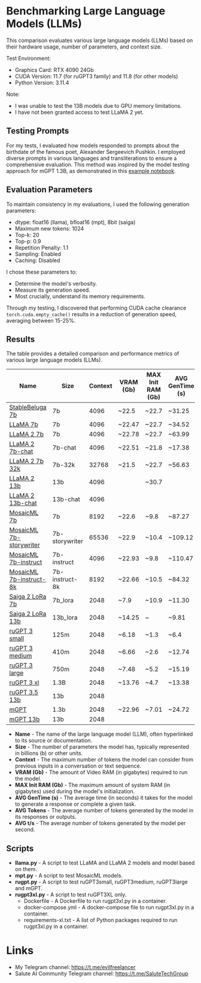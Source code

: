 # Benchmarking Large Language Models (LLMs)

This comparison evaluates various large language models (LLMs) based on their hardware usage,
number of parameters, and context size.

Test Environment:

* Graphics Card: RTX 4090 24Gb
* CUDA Version: 11.7 (for ruGPT3 family) and 11.8 (for other models)
* Python Version: 3.11.4

Note:

* I was unable to test the 13B models due to GPU memory limitations.
* I have not been granted access to test LLaMA 2 yet.

## Testing Prompts

For my tests, I evaluated how models responded to prompts about the birthdate of the famous poet, Alexander Sergeevich
Pushkin. I employed diverse prompts in various languages and transliterations to ensure a comprehensive evaluation. This
method was inspired by the model testing approach for mGPT 1.3B, as demonstrated in
this [example notebook](https://github.com/ai-forever/mgpt/blob/main/notebooks/mgpt_huggingface_generation_example.ipynb).

## Evaluation Parameters

To maintain consistency in my evaluations, I used the following generation parameters:

* dtype: float16 (llama), bfloat16 (mpt), 8bit (saiga)
* Maximum new tokens: 1024
* Top-k: 20
* Top-p: 0.9
* Repetition Penalty: 1.1
* Sampling: Enabled
* Caching: Disabled

I chose these parameters to:

* Determine the model's verbosity.
* Measure its generation speed.
* Most crucially, understand its memory requirements.

Through my testing, I discovered that performing CUDA cache clearance `torch.cuda.empty_cache()` results
in a reduction of generation speed, averaging between 15-25%.

## Results

The table provides a detailed comparison and performance metrics of various large language models (LLMs).

| Name                                                                           | Size           | Context | VRAM (Gb) | MAX Init RAM (Gb) | AVG GenTime (s) | AVG Tokens | AVG t/s |
|--------------------------------------------------------------------------------|----------------|---------|-----------|-------------------|-----------------|------------|---------|
| [StableBeluga 7b](https://huggingface.co/stabilityai/StableBeluga-7B)          | 7b             | 4096    | ~22.5     | ~22.7             | ~31.25          | ~529.7     | ~16.9   |
| [LLaMA 7b](https://huggingface.co/huggyllama/llama-7b)                         | 7b             | 4096    | ~22.47    | ~22.7             | ~34.52          | ~545.5     | ~15.8   |
| [LLaMA 2 7b](https://huggingface.co/meta-llama/Llama-2-7b-hf)                  | 7b             | 4096    | ~22.78    | ~22.7             | ~63.99          | ~768.6     | ~12.0   | 
| [LLaMA 2 7b-chat](https://huggingface.co/meta-llama/Llama-2-7b-chat-hf)        | 7b-chat        | 4096    | ~22.51    | ~21.8             | ~17.38          | ~356.8     | ~20.5   |
| [LLaMA 2 7b 32k](https://huggingface.co/togethercomputer/LLaMA-2-7B-32K)       | 7b-32k         | 32768   | ~21.5     | ~22.7             | ~56.63          | ~868.5     | ~15.3   | 
| [LLaMA 2 13b](https://huggingface.co/meta-llama/Llama-2-13b-hf)                | 13b            | 4096    |           | ~30.7             |                 |            |         |
| [LLaMA 2 13b-chat](https://huggingface.co/meta-llama/Llama-2-13b-chat-hf)      | 13b-chat       | 4096    |           |                   |                 |            |         |
| [MosaicML 7b](https://huggingface.co/mosaicml/mpt-7b)                          | 7b             | 8192    | ~22.6     | ~9.8              | ~87.27          | ~1046.2    | ~12.0   |
| [MosaicML 7b-storywriter](https://huggingface.co/mosaicml/mpt-7b-storywriter)  | 7b-storywriter | 65536   | ~22.9     | ~10.4             | ~109.12         | ~1048.2    | ~9.6    |
| [MosaicML 7b-instruct](https://huggingface.co/mosaicml/mpt-7b-instruct)        | 7b-instruct    | 4096    | ~22.93    | ~9.8              | ~110.47         | ~1045.2    | ~9.5    |
| [MosaicML 7b-instruct-8k](https://huggingface.co/mosaicml/mpt-7b-instruct-8k)  | 7b-instruct-8k | 8192    | ~22.66    | ~10.5             | ~84.32          | ~1045.5    | ~12.4   |
| [Saiga 2 LoRa 7b](https://huggingface.co/IlyaGusev/saiga2_7b_lora)             | 7b_lora        | 2048    | ~7.9      | ~10.9             | ~11.30          | ~71.9      | ~6.4    | 
| [Saiga 2 LoRa 13b](https://huggingface.co/IlyaGusev/saiga2_13b_lora)           | 13b_lora       | 2048    | ~14.25    | ~                 | ~9.81           | ~40.8      | ~4.2    |
| [ruGPT 3 small](https://huggingface.co/ai-forever/rugpt3small_based_on_gpt2)   | 125m           | 2048    | ~6.18     | ~1.3              | ~6.4            | ~1041.8    | ~162.7  |
| [ruGPT 3 medium](https://huggingface.co/ai-forever/rugpt3medium_based_on_gpt2) | 410m           | 2048    | ~6.66     | ~2.6              | ~12.74          | ~1044.3    | ~82.0   |
| [ruGPT 3 large](https://huggingface.co/ai-forever/rugpt3large_based_on_gpt2)   | 750m           | 2048    | ~7.48     | ~5.2              | ~15.19          | ~1045.5    | ~68.8   |
| [ruGPT 3 xl](https://huggingface.co/ai-forever/rugpt3xl)                       | 1.3B           | 2048    | ~13.76    | ~4.7              | ~13.38          | ~567.1     | ~42.4   |
| [ruGPT 3.5 13b](https://huggingface.co/ai-forever/ruGPT-3.5-13B)               | 13b            | 2048    |           |                   |                 |            |         |
| [mGPT](https://huggingface.co/ai-forever/mGPT)                                 | 1.3b           | 2048    | ~22.96    | ~7.01             | ~24.72          | ~1046.8    | ~42.3   |
| [mGPT 13b](https://huggingface.co/ai-forever/mGPT-13B)                         | 13b            | 2048    |           |                   |                 |            |         |

* **Name** - The name of the large language model (LLM), often hyperlinked to its source or documentation.
* **Size** - The number of parameters the model has, typically represented in billions (b) or other units.
* **Context** - The maximum number of tokens the model can consider from previous inputs in a conversation or text
  sequence.
* **VRAM (Gb)** - The amount of Video RAM (in gigabytes) required to run the model.
* **MAX Init RAM (Gb)** - The maximum amount of system RAM (in gigabytes) used during the model's initialization.
* **AVG GenTime (s)** - The average time (in seconds) it takes for the model to generate a response or complete a given
  task.
* **AVG Tokens** - The average number of tokens generated by the model in its responses or outputs.
* **AVG t/s** - The average number of tokens generated by the model per second.

## Scripts

* **llama.py** - A script to test LLaMA and LLaMA 2 models and model based on them.
* **mpt.py** - A script to test MosaicML models.
* **rugpt.py** - A script to test ruGPT3small, ruGPT3medium, ruGPT3large and mGPT.
* **rugpt3xl.py** - A script to test ruGPT3XL only.
    * Dockerfile - A Dockerfile to run rugpt3xl.py in a container.
    * docker-compose.yml - A docker-compose file to run rugpt3xl.py in a container.
    * requirements-xl.txt - A list of Python packages required to run rugpt3xl.py in a container.

# Links

* My Telegram channel: https://t.me/evilfreelancer
* Salute AI Community Telegram channel: https://t.me/SaluteTechGroup
